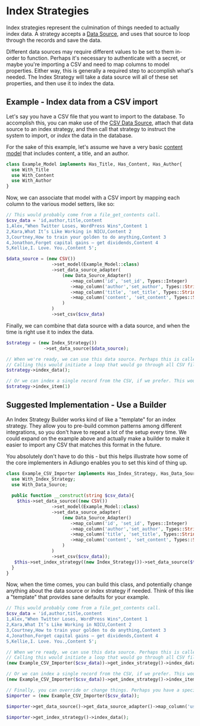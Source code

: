 # Index Strategies

Index strategies represent the culmination of things needed to actually index data. A strategy accepts
a [Data Source](/data-sources), and uses that source to loop through the records and save the data.

Different data sources may require different values to be set to them in-order to function. Perhaps it's necessary to
authenticate with a secret, or maybe you're importing a CSV and need to map columns to model properties. Either way,
this is generally a required step to accomplish what's needed. The Index Strategy will take a data source will all of
these set properties, and then use it to index the data.

## Example - Index data from a CSV import

Let's say you have a CSV file that you want to import to the database. To accomplish this, you can make use of
the [CSV Data Source](/data-sources/csv), attach that data source to an index strategy, and then call that strategy to
instruct the system to import, or _index_ the data in the database.

For the sake of this example, let's assume we have a very basic [content model](/models/content-models) that includes content,
a title, and an author.

```php
class Example_Model implements Has_Title, Has_Content, Has_Author{
  use With_Title
  use With_Content
  use With_Author
}
```

Now, we can associate that model with a CSV import by mapping each column to the various model setters, like so:

```php
// This would probably come from a file_get_contents call.
$csv_data = 'id,author,title,content
1,Alex,"When Twitter Loses, WordPress Wins",Content 1
2,Kara,What It’s Like Working in NICU,Content 2
3,Courtney,How to train your golden to do anything,Content 3
4,Jonathon,Forget capital gains – get dividends,Content 4
5,Kellie,I. Love. You.,Content 5';

$data_source = (new CSV())
                 ->set_model(Example_Model::class)
                 ->set_data_source_adapter(
                     (new Data_Source_Adapter()
                        ->map_column('id', 'set_id', Types::Integer)
                        ->map_column('author','set_author', Types::String)
                        ->map_column('title', 'set_title', Types::String)
                        ->map_column('content', 'set_content', Types::String)
                     )
                 )
                 ->set_csv($csv_data)
```

Finally, we can combine that data source with a data source, and when the time is right use it to index the data.

```php
$strategy = (new Index_Strategy())
              ->set_data_source($data_source);

// When we're ready, we can use this data source. Perhaps this is called in a hook of some sort.
// Calling this would initiate a loop that would go through all CSV files and index the data.
$strategy->index_data();

// Or we can index a single record from the CSV, if we prefer. This would index "When Twitter Loses, WordPress Wins" by "Alex"
$strategy->index_item(1)
```

## Suggested Implementation - Use a Builder

An Index Strategy Builder works kind of like a "template" for an index strategy. They allow you to pre-build common
patterns among different integrations, so you don't have to repeat a lot of the setup every time. We could expand on the
example above and actually make a builder to make it easier to import any CSV that matches this format in the future.

You absolutely don't have to do this - but this helps illustrate how some of the core implementers in Adiungo enables
you to set this kind of thing up.

```php
class Example_CSV_Importer implements Has_Index_Strategy, Has_Data_Source{
  use With_Index_Strategy;
  use With_Data_Source;
  
  public function __construct(string $csv_data){
    $this->set_data_source((new CSV())
                 ->set_model(Example_Model::class)
                 ->set_data_source_adapter(
                     (new Data_Source_Adapter()
                        ->map_column('id', 'set_id', Types::Integer)
                        ->map_column('author','set_author', Types::String)
                        ->map_column('title', 'set_title', Types::String)
                        ->map_column('content', 'set_content', Types::String)
                     )
                 )
                 ->set_csv($csv_data));
   $this->set_index_strategy((new Index_Strategy())->set_data_source($this->get_data_source()));
  }
}
```

Now, when the time comes, you can build this class, and potentially change anything about the data source or index
strategy if needed. Think of this like a "template" that provides sane defaults for your example.

```php
// This would probably come from a file_get_contents call.
$csv_data = 'id,author,title,content
1,Alex,"When Twitter Loses, WordPress Wins",Content 1
2,Kara,What It’s Like Working in NICU,Content 2
3,Courtney,How to train your golden to do anything,Content 3
4,Jonathon,Forget capital gains – get dividends,Content 4
5,Kellie,I. Love. You.,Content 5';

// When we're ready, we can use this data source. Perhaps this is called in a hook of some sort.
// Calling this would initiate a loop that would go through all CSV files and index the data.
(new Example_CSV_Importer($csv_data))->get_index_strategy()->index_data();

// Or we can index a single record from the CSV, if we prefer. This would index "When Twitter Loses, WordPress Wins" by "Alex"
(new Example_CSV_Importer($csv_data))->get_index_strategy()->index_item(1);

// Finally, you can override or change things. Perhaps you have a special csv where the "author" column is called "user"
$importer = (new Example_CSV_Importer($csv_data));

$importer->get_data_source()->get_data_source_adapter()->map_column('user','set_author',Types::String);

$importer->get_index_strategy()->index_data();

```